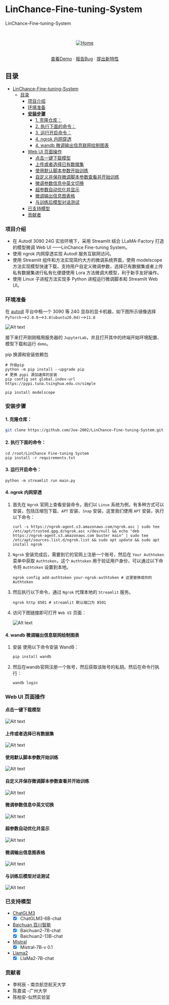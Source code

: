 

# LinChance-Fine-tuning-System

LinChance-Fine-tuning-System  


<!-- PROJECT LOGO -->
<br />

<p align="center">
  <a href="https://github.com/Joe-2002/LinChance-Fine-tuning-System/">
    <img src="images/home.png" alt="Home">
  </a>
  <p align="center">
    <br />
    <a href="https://github.com/Joe-2002/LinChance-Fine-tuning-System">查看Demo</a>
    ·
    <a href="https://github.com/Joe-2002/LinChance-Fine-tuning-System/issues">报告Bug</a>
    ·
    <a href="https://github.com/Joe-2002/LinChance-Fine-tuning-System/issues">提出新特性</a>
  </p>
</p>

## 目录

- [LinChance-Fine-tuning-System](#linchance-fine-tuning-system)
  - [目录](#目录)
    - [项目介绍](#项目介绍)
    - [环境准备](#环境准备)
    - [**安装步骤**](#安装步骤)
      - [1. 克隆仓库：](#1-克隆仓库)
      - [2. 执行下面的命令：](#2-执行下面的命令)
      - [3. 运行开启命令：](#3-运行开启命令)
      - [4. ngrok 内网穿透](#4-ngrok-内网穿透)
      - [4. wandb 微调输出信息联网绘制图表](#4-wandb-微调输出信息联网绘制图表)
    - [Web UI 页面操作](#web-ui-页面操作)
      - [点击一键下载模型](#点击一键下载模型)
      - [上传或者选择已有数据集](#上传或者选择已有数据集)
      - [使用默认脚本参数开始训练](#使用默认脚本参数开始训练)
      - [自定义并保存微调脚本参数查看并开始训练](#自定义并保存微调脚本参数查看并开始训练)
      - [微调参数信息中英文切换](#微调参数信息中英文切换)
      - [超参数自动优化并显示](#超参数自动优化并显示)
      - [微调输出信息图表格](#微调输出信息图表格)
      - [与训练后模型对话测试](#与训练后模型对话测试)
    - [已支持模型](#已支持模型)
    - [贡献者](#贡献者)

### 项目介绍  
- 在 Autodl 3090 24G 实验环境下，采用 Streamlit 结合 LLaMA-Factory 打造的模型微调 Web UI ——LinChance Fine-tuning System。
- 使用 ngrok 内网穿透实现 Autodl 服务互联网访问。
- 使用 Streamlit 组件和方法实现简约大方的微调系统界面，使用 modelscope 方法实现模型快速下载，支持用户自定义微调参数，选择已有数据集或者上传私有数据集进行私有化便捷使用 Lora 方法微调大模型，利于新手友好操作。
- 使用 Linux 子进程方法实现多 Python 进程运行微调脚本和 Streamlit Web UI。  

### 环境准备

在 [autodl](https://www.autodl.com/) 平台中租一个 3090 等 24G 显存的显卡机器，如下图所示镜像选择 `PyTorch`-->`2.0.0`-->`3.8(ubuntu20.04)`-->`11.8`

![Alt text](images/autodl.png)

接下来打开刚刚租用服务器的 `JupyterLab`，并且打开其中的终端开始环境配置、模型下载和运行 `demo`。

pip 换源和安装依赖包

```shell
# 升级pip
python -m pip install --upgrade pip
# 更换 pypi 源加速库的安装
pip config set global.index-url https://pypi.tuna.tsinghua.edu.cn/simple

pip install modelscope
```  

### **安装步骤**

#### 1. 克隆仓库：  

```sh
git clone https://github.com/Joe-2002/LinChance-Fine-tuning-System.git  
```  

#### 2. 执行下面的命令：

```shell
cd /root/LinChance Fine-tuning System
pip install -r requirements.txt
```  

#### 3. 运行开启命令：

```shell
python -m streamlit run main.py
```

#### 4. ngrok 内网穿透  
  
1. 首先在 `Ngrok` 官网上查看安装命令，我们以 `Linux` 系统为例，有多种方式可以安装，包括压缩包下载、`APT` 安装、`Snap` 安装，这里我们使用 `APT` 安装，执行以下命令：  

    ```shell
    curl -s https://ngrok-agent.s3.amazonaws.com/ngrok.asc | sudo tee /etc/apt/trusted.gpg.d/ngrok.asc >/dev/null && echo "deb https://ngrok-agent.s3.amazonaws.com buster main" | sudo tee /etc/apt/sources.list.d/ngrok.list && sudo apt update && sudo apt install ngrok
    ```

2. `Ngrok` 安装完成后，需要到它的官网上注册一个账号，然后在 `Your Authtoken` 菜单中获取 `Authtoken`，这个 `Authtoken` 用于验证用户身份，可以通过以下命令将 `Authtoken` 设置到本地。
  
    ```shell
    ngrok config add-authtoken your-ngrok-authtoken # 这里替换成你的 Authtoken  
    ```  

3. 然后执行以下命令，通过 `Ngrok` 代理本地的  `Streamlit` 服务。
  
    ```shell
    ngrok http 8501 # streamlit 默认端口为 8501
    ```  

4. 访问下图链接即可打开 `Web UI` 页面：  

    ![Alt text](images/ngrok_link.png)

#### 4. wandb 微调输出信息联网绘制图表  

1. 安装 使用以下命令安装 WandB：

    ```bash
    pip install wandb
    ```

2. 然后在wandb官网注册一个账号，然后获取该账号的私钥。然后在命令行执行：

      ```bash
      wandb login
      ```  

### Web UI 页面操作  

#### 点击一键下载模型  

![Alt text](images/model_download.png)  

#### 上传或者选择已有数据集  

![Alt text](images/datasets.png)  

#### 使用默认脚本参数开始训练  

![Alt text](images/finetuning.png)

#### 自定义并保存微调脚本参数查看并开始训练

![Alt text](images/finetuning_save.png)

#### 微调参数信息中英文切换

![Alt text](images/chinese&english.png)  

#### 超参数自动优化并显示

![Alt text](images/optimize.png)  

#### 微调输出信息图表格  

![Alt text](images/log.png)  

#### 与训练后模型对话测试  

![Alt text](images/chat.png)

### 已支持模型  

- [ChatGLM3](https://github.com/THUDM/ChatGLM3.git)
  - [x] ChatGLM3-6B-chat
- [Baichuan 百川智能](https://www.baichuan-ai.com/home)
  - [x] Baichuan2-7B-chat
  - [x] Baichuan2-13B-chat
- [Mistral](https://mistral.ai/news/announcing-mistral-7b/)
  - [x] Mistral-7B-v 0.1
- [Llama2](https://ai.meta.com/llama/)
  - [x] LlaMa2-7B-chat  
  
### 贡献者
* 李柯辰 - 南京航空航天大学
* 陈嘉诺 -广州大学
* 陈柏安-似然实验室